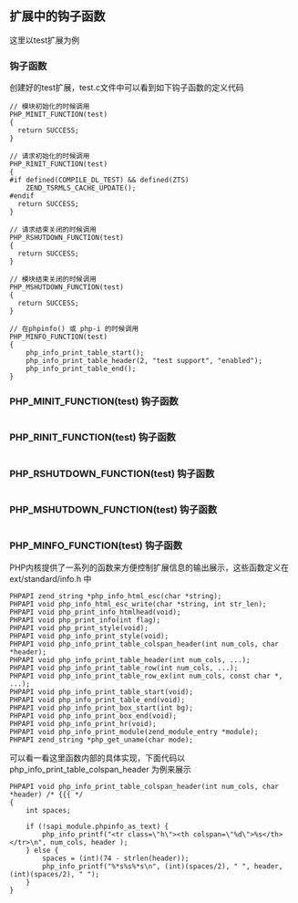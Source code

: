 ## 扩展中的钩子函数
这里以test扩展为例

### 钩子函数
创建好的test扩展，test.c文件中可以看到如下钩子函数的定义代码
```
// 模块初始化的时候调用
PHP_MINIT_FUNCTION(test)
{
  return SUCCESS;
}

// 请求初始化的时候调用
PHP_RINIT_FUNCTION(test)
{
#if defined(COMPILE_DL_TEST) && defined(ZTS)
	ZEND_TSRMLS_CACHE_UPDATE();
#endif
  return SUCCESS;
}

// 请求结束关闭的时候调用
PHP_RSHUTDOWN_FUNCTION(test)
{
  return SUCCESS;
}

// 模块结束关闭的时候调用
PHP_MSHUTDOWN_FUNCTION(test)
{
  return SUCCESS;
}

// 在phpinfo() 或 php-i 的时候调用
PHP_MINFO_FUNCTION(test)
{
	php_info_print_table_start();
	php_info_print_table_header(2, "test support", "enabled");
	php_info_print_table_end();
}

```

### PHP_MINIT_FUNCTION(test) 钩子函数
```

```


### PHP_RINIT_FUNCTION(test) 钩子函数
```

```


### PHP_RSHUTDOWN_FUNCTION(test) 钩子函数
```

```


### PHP_MSHUTDOWN_FUNCTION(test) 钩子函数
```

```


### PHP_MINFO_FUNCTION(test) 钩子函数
PHP内核提供了一系列的函数来方便控制扩展信息的输出展示，这些函数定义在 ext/standard/info.h 中
```
PHPAPI zend_string *php_info_html_esc(char *string);
PHPAPI void php_info_html_esc_write(char *string, int str_len);
PHPAPI void php_print_info_htmlhead(void);
PHPAPI void php_print_info(int flag);
PHPAPI void php_print_style(void);
PHPAPI void php_info_print_style(void);
PHPAPI void php_info_print_table_colspan_header(int num_cols, char *header);
PHPAPI void php_info_print_table_header(int num_cols, ...);
PHPAPI void php_info_print_table_row(int num_cols, ...);
PHPAPI void php_info_print_table_row_ex(int num_cols, const char *, ...);
PHPAPI void php_info_print_table_start(void);
PHPAPI void php_info_print_table_end(void);
PHPAPI void php_info_print_box_start(int bg);
PHPAPI void php_info_print_box_end(void);
PHPAPI void php_info_print_hr(void);
PHPAPI void php_info_print_module(zend_module_entry *module);
PHPAPI zend_string *php_get_uname(char mode);
```
可以看一看这里函数内部的具体实现，下面代码以 php_info_print_table_colspan_header 为例来展示
```
PHPAPI void php_info_print_table_colspan_header(int num_cols, char *header) /* {{{ */
{
	int spaces;

	if (!sapi_module.phpinfo_as_text) {
		php_info_printf("<tr class=\"h\"><th colspan=\"%d\">%s</th></tr>\n", num_cols, header );
	} else {
		spaces = (int)(74 - strlen(header));
		php_info_printf("%*s%s%*s\n", (int)(spaces/2), " ", header, (int)(spaces/2), " ");
	}
}

```
